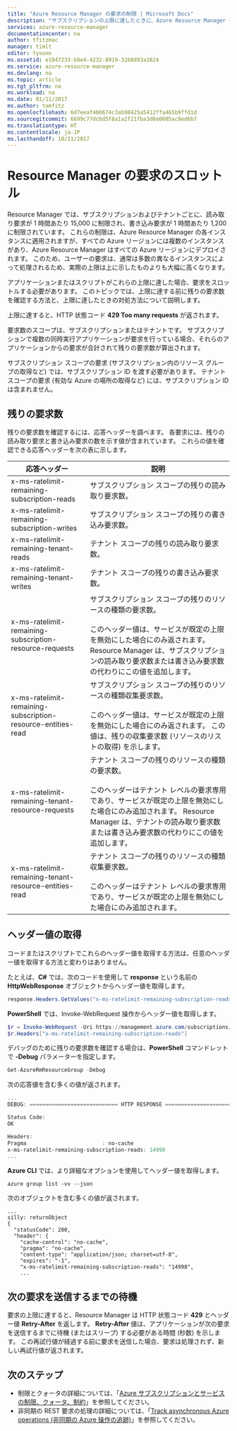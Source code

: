 ```yaml
---
title: "Azure Resource Manager の要求の制限 | Microsoft Docs"
description: "サブスクリプションの上限に達したときに、Azure Resource Manager の要求をスロットルする方法について説明します。"
services: azure-resource-manager
documentationcenter: na
author: tfitzmac
manager: timlt
editor: tysonn
ms.assetid: e1047233-b8e4-4232-8919-3268d93a3824
ms.service: azure-resource-manager
ms.devlang: na
ms.topic: article
ms.tgt_pltfrm: na
ms.workload: na
ms.date: 01/11/2017
ms.author: tomfitz
ms.openlocfilehash: 6d7eeaf460674c3ab98425a5412ffa465b9ffd1d
ms.sourcegitcommit: 6699c77dcbd5f8a1a2f21fba3d0a0005ac9ed6b7
ms.translationtype: HT
ms.contentlocale: ja-JP
ms.lasthandoff: 10/11/2017
---
```

# <a name="throttling-resource-manager-requests"></a>Resource Manager の要求のスロットル
Resource Manager では、サブスクリプションおよびテナントごとに、読み取り要求が 1 時間あたり 15,000 に制限され、書き込み要求が 1 時間あたり 1,200 に制限されています。 これらの制限は、Azure Resource Manager の各インスタンスに適用されますが、すべての Azure リージョンには複数のインスタンスがあり、Azure Resource Manager はすべての Azure リージョンにデプロイされます。  このため、ユーザーの要求は、通常は多数の異なるインスタンスによって処理されるため、実際の上限は上に示したものよりも大幅に高くなります。

アプリケーションまたはスクリプトがこれらの上限に達した場合、要求をスロットルする必要があります。 このトピックでは、上限に達する前に残りの要求数を確認する方法と、上限に達したときの対処方法について説明します。

上限に達すると、HTTP 状態コード **429 Too many requests** が返されます。

要求数のスコープは、サブスクリプションまたはテナントです。 サブスクリプションで複数の同時実行アプリケーションが要求を行っている場合、それらのアプリケーションからの要求が合計されて残りの要求数が算出されます。

サブスクリプション スコープの要求 (サブスクリプション内のリソース グループの取得など) では、サブスクリプション ID を渡す必要があります。 テナント スコープの要求 (有効な Azure の場所の取得など) には、サブスクリプション ID は含まれません。

## <a name="remaining-requests"></a>残りの要求数
残りの要求数を確認するには、応答ヘッダーを調べます。 各要求には、残りの読み取り要求と書き込み要求の数を示す値が含まれています。 これらの値を確認できる応答ヘッダーを次の表に示します。

| 応答ヘッダー | 説明 |
| --- | --- |
| x-ms-ratelimit-remaining-subscription-reads |サブスクリプション スコープの残りの読み取り要求数。 |
| x-ms-ratelimit-remaining-subscription-writes |サブスクリプション スコープの残りの書き込み要求数。 |
| x-ms-ratelimit-remaining-tenant-reads |テナント スコープの残りの読み取り要求数。 |
| x-ms-ratelimit-remaining-tenant-writes |テナント スコープの残りの書き込み要求数。 |
| x-ms-ratelimit-remaining-subscription-resource-requests |サブスクリプション スコープの残りのリソースの種類の要求数。<br /><br />このヘッダー値は、サービスが既定の上限を無効にした場合にのみ返されます。 Resource Manager は、サブスクリプションの読み取り要求数または書き込み要求数の代わりにこの値を追加します。 |
| x-ms-ratelimit-remaining-subscription-resource-entities-read |サブスクリプション スコープの残りのリソースの種類収集要求数。<br /><br />このヘッダー値は、サービスが既定の上限を無効にした場合にのみ返されます。 この値は、残りの収集要求数 (リソースのリストの取得) を示します。 |
| x-ms-ratelimit-remaining-tenant-resource-requests |テナント スコープの残りのリソースの種類の要求数。<br /><br />このヘッダーはテナント レベルの要求専用であり、サービスが既定の上限を無効にした場合にのみ追加されます。 Resource Manager は、テナントの読み取り要求数または書き込み要求数の代わりにこの値を追加します。 |
| x-ms-ratelimit-remaining-tenant-resource-entities-read |テナント スコープの残りのリソースの種類収集要求数。<br /><br />このヘッダーはテナント レベルの要求専用であり、サービスが既定の上限を無効にした場合にのみ追加されます。 |

## <a name="retrieving-the-header-values"></a>ヘッダー値の取得
コードまたはスクリプトでこれらのヘッダー値を取得する方法は、任意のヘッダー値を取得する方法と変わりはありません。 

たとえば、**C#** では、次のコードを使用して **response** という名前の **HttpWebResponse** オブジェクトからヘッダー値を取得します。

```cs
response.Headers.GetValues("x-ms-ratelimit-remaining-subscription-reads").GetValue(0)
```

**PowerShell** では、Invoke-WebRequest 操作からヘッダー値を取得します。

```powershell
$r = Invoke-WebRequest -Uri https://management.azure.com/subscriptions/{guid}/resourcegroups?api-version=2016-09-01 -Method GET -Headers $authHeaders
$r.Headers["x-ms-ratelimit-remaining-subscription-reads"]
```

デバッグのために残りの要求数を確認する場合は、**PowerShell** コマンドレットで **-Debug** パラメーターを指定します。

```powershell
Get-AzureRmResourceGroup -Debug
```

次の応答値を含む多くの値が返されます。

```powershell
...
DEBUG: ============================ HTTP RESPONSE ============================

Status Code:
OK

Headers:
Pragma                        : no-cache
x-ms-ratelimit-remaining-subscription-reads: 14999
...
```

**Azure CLI** では、より詳細なオプションを使用してヘッダー値を取得します。

```azurecli
azure group list -vv --json
```

次のオブジェクトを含む多くの値が返されます。

```azurecli
...
silly: returnObject
{
  "statusCode": 200,
  "header": {
    "cache-control": "no-cache",
    "pragma": "no-cache",
    "content-type": "application/json; charset=utf-8",
    "expires": "-1",
    "x-ms-ratelimit-remaining-subscription-reads": "14998",
    ...
```

## <a name="waiting-before-sending-next-request"></a>次の要求を送信するまでの待機
要求の上限に達すると、Resource Manager は HTTP 状態コード **429** とヘッダー値 **Retry-After** を返します。 **Retry-After** 値は、アプリケーションが次の要求を送信するまでに待機 (またはスリープ) する必要がある時間 (秒数) を示します。 この再試行値が経過する前に要求を送信した場合、要求は処理されず、新しい再試行値が返されます。

## <a name="next-steps"></a>次のステップ

* 制限とクォータの詳細については、「[Azure サブスクリプションとサービスの制限、クォータ、制約](../azure-subscription-service-limits.md)」を参照してください。
* 非同期の REST 要求の処理の詳細については、「[Track asynchronous Azure operations (非同期の Azure 操作の追跡)](resource-manager-async-operations.md)」を参照してください。

